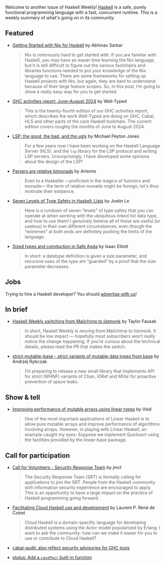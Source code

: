 Welcome to another issue of Haskell Weekly!
[Haskell](https://www.haskell.org) is a safe, purely functional programming language with a fast, concurrent runtime.
This is a weekly summary of what's going on in its community.

## Featured

- [Getting Started with Nix for Haskell](https://abhinavsarkar.net/posts/nix-for-haskell/) by Abhinav Sarkar
  > Nix is notoriously hard to get started with. If you are familiar with Haskell, you may have an easier time learning the Nix language, but it is still difficult to figure out the various toolchains and libraries functions needed to put your knowledge of the Nix language to use. There are some frameworks for setting up Haskell projects with Nix, but again, they are hard to understand because of their large feature scopes. So, in this post, I’m going to show a really easy way for you to get started.

- [GHC activities report: June–August 2024](https://www.well-typed.com/blog/2024/08/ghc-activities-report-june-august-2024/) by Well-Typed
  > This is the twenty-fourth edition of our GHC activities report, which describes the work Well-Typed are doing on GHC, Cabal, HLS and other parts of the core Haskell toolchain. The current edition covers roughly the months of June to August 2024.
  
- [LSP: the good, the bad, and the ugly](https://www.michaelpj.com/blog/2024/09/03/lsp-good-bad-ugly.html) by Michael Peyton Jones
  > For a few years now I have been working on the Haskell Language Server (HLS), and the `lsp` library for the LSP protocol and writing LSP servers. Unsurprisingly, I have developed some opinions about the design of the LSP!
  
- [Parsers are relative bimonads](https://dev.to/artemisyo/parsers-are-relative-bimonads-20cd) by Artemis
  > Even to a Haskeller —proficient in the magics of functors and monads— the term of relative monads might be foreign; let's thus motivate their existence.
  
- [Seven Levels of Type Safety in Haskell: Lists](https://blog.jle.im/entry/levels-of-type-safety-haskell-lists.html) by Justin Le
  > Here is a rundown of seven “levels” of type safety that you can operate at when working with the ubiquitous linked list data type, and how to use them! I genuinely believe all of these are useful (or useless) in their own different circumstances, even though the “extremes” at both ends are definitely pushing the limits of the language.
  
- [Sized types and coinduction in Safe Agda](https://blog.ielliott.io/sized-types-and-coinduction-in-safe-agda) by Isaac Elliott
  > In short: a datatype definition is given a size parameter, and recursive uses of the type are “guarded” by a proof that the size parameter decreases.

## Jobs

Trying to hire a Haskell developer?
You should [advertise with us](https://haskellweekly.news/advertising.html)!

## In brief

- [Haskell Weekly switching from Mailchimp to listmonk](https://taylor.fausak.me/2024/09/03/haskell-weekly-listmonk/) by Taylor Fausak
  > In short, Haskell Weekly is moving from Mailchimp to listmonk. It should be low impact — hopefully most subscribers won’t really notice the change happening. If you’re curious about the technical details, please read the PR that makes the switch.

- [strict-mutable-base - strict variants of mutable data types from base](https://discourse.haskell.org/t/ann-rfc-strict-mutable-base-strict-variants-of-mutable-data-types-from-base/10266) by Andrzej Rybczak
  > I’m preparing to release a new small library that implements API for strict (WHNF) variants of Chan, IORef and MVar for proactive prevention of space leaks.

## Show & tell

- [Improving performance of mutable arrays using linear types](https://discourse.haskell.org/t/improving-performance-of-mutable-arrays-using-linear-types/10282) by Void
  > One of the most important applications of Linear Haskell is to allow pure mutable arrays and improve performance of algorithms involving arrays. However, in playing with Linear Haskell, an example caught my eyes: Suppose we implement Quicksort using the facilities provided by the linear-base package.

## Call for participation

- [Call for Volunteers - Security Response Team](https://www.reddit.com/r/haskell/comments/1f946kd/call_for_volunteers_security_response_team/) by jmct
  > The Security Response Team (SRT) is formally calling for applications to join the SRT. People from the Haskell community with information security experience are encouraged to apply. This is an opportunity to have a large impact on the practice of Haskell programming going forward.

- [Facilitating Cloud Haskell use and development](https://discourse.haskell.org/t/facilitating-cloud-haskell-use-and-development/10252) by Laurent P. René de Cotret
  > Cloud Haskell is a domain-specific language for developing distributed systems using the Actor model popularized by Erlang. I want to ask the community: how can we make it easier for you to use or contribute to Cloud Haskell?

- [cabal-audit: also reflect security advisories for GHC tools](https://github.com/MangoIV/cabal-audit/issues/53)
- [plutus: Add a `casePair` built-in function](https://github.com/IntersectMBO/plutus/issues/6440)
